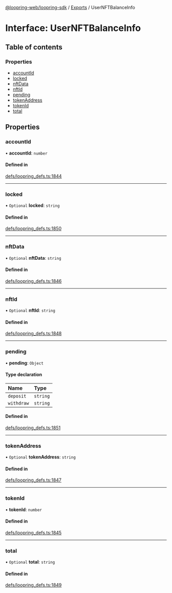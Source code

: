 [@loopring-web/loopring-sdk](../README.md) / [Exports](../modules.md) / UserNFTBalanceInfo

# Interface: UserNFTBalanceInfo

## Table of contents

### Properties

- [accountId](UserNFTBalanceInfo.md#accountid)
- [locked](UserNFTBalanceInfo.md#locked)
- [nftData](UserNFTBalanceInfo.md#nftdata)
- [nftId](UserNFTBalanceInfo.md#nftid)
- [pending](UserNFTBalanceInfo.md#pending)
- [tokenAddress](UserNFTBalanceInfo.md#tokenaddress)
- [tokenId](UserNFTBalanceInfo.md#tokenid)
- [total](UserNFTBalanceInfo.md#total)

## Properties

### accountId

• **accountId**: `number`

#### Defined in

[defs/loopring_defs.ts:1844](https://github.com/Loopring/loopring_sdk/blob/31597d7/src/defs/loopring_defs.ts#L1844)

___

### locked

• `Optional` **locked**: `string`

#### Defined in

[defs/loopring_defs.ts:1850](https://github.com/Loopring/loopring_sdk/blob/31597d7/src/defs/loopring_defs.ts#L1850)

___

### nftData

• `Optional` **nftData**: `string`

#### Defined in

[defs/loopring_defs.ts:1846](https://github.com/Loopring/loopring_sdk/blob/31597d7/src/defs/loopring_defs.ts#L1846)

___

### nftId

• `Optional` **nftId**: `string`

#### Defined in

[defs/loopring_defs.ts:1848](https://github.com/Loopring/loopring_sdk/blob/31597d7/src/defs/loopring_defs.ts#L1848)

___

### pending

• **pending**: `Object`

#### Type declaration

| Name | Type |
| :------ | :------ |
| `deposit` | `string` |
| `withdraw` | `string` |

#### Defined in

[defs/loopring_defs.ts:1851](https://github.com/Loopring/loopring_sdk/blob/31597d7/src/defs/loopring_defs.ts#L1851)

___

### tokenAddress

• `Optional` **tokenAddress**: `string`

#### Defined in

[defs/loopring_defs.ts:1847](https://github.com/Loopring/loopring_sdk/blob/31597d7/src/defs/loopring_defs.ts#L1847)

___

### tokenId

• **tokenId**: `number`

#### Defined in

[defs/loopring_defs.ts:1845](https://github.com/Loopring/loopring_sdk/blob/31597d7/src/defs/loopring_defs.ts#L1845)

___

### total

• `Optional` **total**: `string`

#### Defined in

[defs/loopring_defs.ts:1849](https://github.com/Loopring/loopring_sdk/blob/31597d7/src/defs/loopring_defs.ts#L1849)
